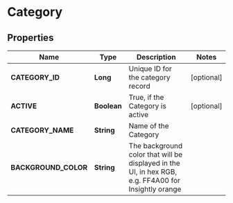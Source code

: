 
# Category

## Properties
Name | Type | Description | Notes
------------ | ------------- | ------------- | -------------
**CATEGORY_ID** | **Long** | Unique ID for the category record |  [optional]
**ACTIVE** | **Boolean** | True, if the Category is active |  [optional]
**CATEGORY_NAME** | **String** | Name of the Category | 
**BACKGROUND_COLOR** | **String** | The background color that will be displayed in the UI, in hex RGB, e.g. FF4A00 for Insightly orange | 



